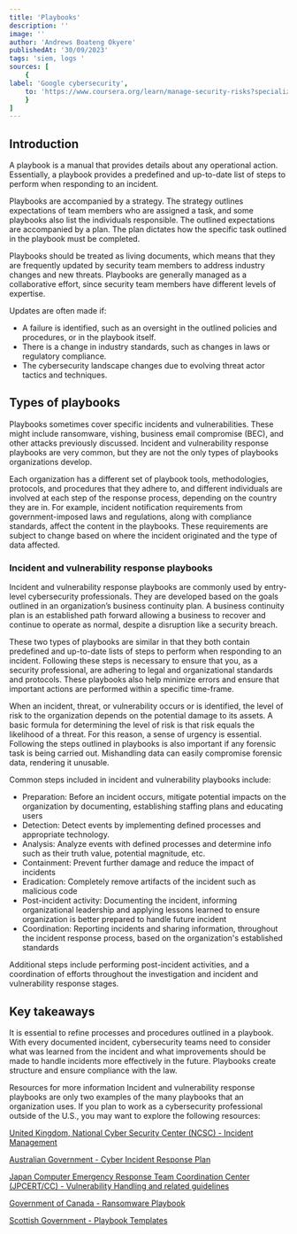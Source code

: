 ```yaml
---
title: 'Playbooks'
description: ''
image: ''
author: 'Andrews Boateng Okyere'
publishedAt: '30/09/2023'
tags: 'siem, logs '
sources: [
    {
label: 'Google cybersecurity',
    to: 'https://www.coursera.org/learn/manage-security-risks?specialization=google-cybersecurity' 
    }
]
---
```

## Introduction

A playbook is a manual that provides details about any operational action. Essentially, a playbook provides a predefined and up-to-date list of steps to perform when responding to an incident.

Playbooks are accompanied by a strategy. The strategy outlines expectations of team members who are assigned a task, and some playbooks also list the individuals responsible. The outlined expectations are accompanied by a plan. The plan dictates how the specific task outlined in the playbook must be completed.

Playbooks should be treated as living documents, which means that they are frequently updated by security team members to address industry changes and new threats. Playbooks are generally managed as a collaborative effort, since security team members have different levels of expertise.

Updates are often made if:

- A failure is identified, such as an oversight in the outlined policies and procedures, or in the playbook itself.
- There is a change in industry standards, such as changes in laws or regulatory compliance.
- The cybersecurity landscape changes due to evolving threat actor tactics and techniques.

## Types of playbooks

Playbooks sometimes cover specific incidents and vulnerabilities. These might include ransomware, vishing, business email compromise (BEC), and other attacks previously discussed. Incident and vulnerability response playbooks are very common, but they are not the only types of playbooks organizations develop.

Each organization has a different set of playbook tools, methodologies, protocols, and procedures that they adhere to, and different individuals are involved at each step of the response process, depending on the country they are in. For example, incident notification requirements from government-imposed laws and regulations, along with compliance standards, affect the content in the playbooks. These requirements are subject to change based on where the incident originated and the type of data affected.

### Incident and vulnerability response playbooks

Incident and vulnerability response playbooks are commonly used by entry-level cybersecurity professionals. They are developed based on the goals outlined in an organization’s business continuity plan. A business continuity plan is an established path forward allowing a business to recover and continue to operate as normal, despite a disruption like a security breach.

These two types of playbooks are similar in that they both contain predefined and up-to-date lists of steps to perform when responding to an incident. Following these steps is necessary to ensure that you, as a security professional, are adhering to legal and organizational standards and protocols. These playbooks also help minimize errors and ensure that important actions are performed within a specific time-frame.

When an incident, threat, or vulnerability occurs or is identified, the level of risk to the organization depends on the potential damage to its assets. A basic formula for determining the level of risk is that risk equals the likelihood of a threat. For this reason, a sense of urgency is essential. Following the steps outlined in playbooks is also important if any forensic task is being carried out. Mishandling data can easily compromise forensic data, rendering it unusable.

Common steps included in incident and vulnerability playbooks include:

- Preparation: Before an incident occurs, mitigate potential impacts on the organization by documenting, establishing staffing plans and educating users
- Detection: Detect events by implementing defined processes and appropriate technology.
- Analysis: Analyze events with defined processes and determine info such as their truth value, potential magnitude, etc.
- Containment: Prevent further damage and reduce the impact of incidents
- Eradication: Completely remove artifacts of the incident such as malicious code
- Post-incident activity: Documenting the incident, informing organizational leadership and applying lessons learned to ensure organization is better prepared to handle future incident
- Coordination: Reporting incidents and sharing information, throughout the incident response process, based on the organization's established standards

Additional steps include performing post-incident activities, and a coordination of efforts throughout the investigation and incident and vulnerability response stages.

## Key takeaways

It is essential to refine processes and procedures outlined in a playbook. With every documented incident, cybersecurity teams need to consider what was learned from the incident and what improvements should be made to handle incidents more effectively in the future. Playbooks create structure and ensure compliance with the law.

Resources for more information
Incident and vulnerability response playbooks are only two examples of the many playbooks that an organization uses. If you plan to work as a cybersecurity professional outside of the U.S., you may want to explore the following resources:

[United Kingdom, National Cyber Security Center (NCSC) - Incident Management](https://www.ncsc.gov.uk/section/about-ncsc/incident-management)

[Australian Government - Cyber Incident Response Plan](https://www.cyber.gov.au/sites/default/files/2023-03/ACSC%20Cyber%20Incident%20Response%20Plan%20Guidance_A4.pdf)

[Japan Computer Emergency Response Team Coordination Center (JPCERT/CC) - Vulnerability Handling and related guidelines](https://www.jpcert.or.jp/english/vh/guidelines.html)

[Government of Canada - Ransomware Playbook](https://cyber.gc.ca/en/guidance/ransomware-playbook-itsm00099)

[Scottish Government - Playbook Templates](https://www.gov.scot/publications/cyber-resilience-incident-management/)
